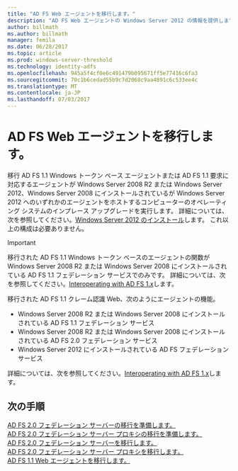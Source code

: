 ```yaml
---
title: "AD FS Web エージェントを移行します。"
description: "AD FS Web エージェントの Windows Server 2012 の情報を提供します。"
author: billmath
ms.author: billmath
manager: femila
ms.date: 06/28/2017
ms.topic: article
ms.prod: windows-server-threshold
ms.technology: identity-adfs
ms.openlocfilehash: 945a5f4cf0e6c491479b095671ff5e77416c6fa3
ms.sourcegitcommit: 70c1b6cedad55b9c7d2068c9aa4891c6c533ee4c
ms.translationtype: MT
ms.contentlocale: ja-JP
ms.lasthandoff: 07/03/2017
---
```

# <a name="migrate-the-ad-fs-web-agent"></a>AD FS Web エージェントを移行します。

移行 AD FS 1.1 Windows トークン ベース エージェントまたは AD FS 1.1 要求に対応するエージェントが Windows Server 2008 R2 または Windows Server 2012、Windows Server 2008 にインストールされているが Windows Server 2012 へのいずれかのエージェントをホストするコンピューターのオペレーティング システムのインプレース アップグレードを実行します。 詳細については、次を参照してください。[Windows Server 2012 のインストール](https://technet.microsoft.com/library/jj134246.aspx)します。 これ以上の構成は必要ありません。  
  
> [!IMPORTANT]
>  移行された AD FS 1.1 Windows トークン ベースのエージェントの関数が Windows Server 2008 R2 または Windows Server 2008 にインストールされている AD FS 1.1 フェデレーション サービスでのみです。 詳細については、次を参照してください。[Interoperating with AD FS 1.x](Interoperating-with-AD-FS-1.x.md)します。  
>   
>  移行された AD FS 1.1 クレーム認識 Web、次のようにエージェントの機能。  
>   
>  -   Windows Server 2008 R2 または Windows Server 2008 にインストールされている AD FS 1.1 フェデレーション サービス  
> -   Windows Server 2008 R2 または Windows Server 2008 にインストールされている AD FS 2.0 フェデレーション サービス  
> -   Windows Server 2012 にインストールされている AD FS フェデレーション サービス  
>   
>  詳細については、次を参照してください。[Interoperating with AD FS 1.x](Interoperating-with-AD-FS-1.x.md)します。  
  
  
## <a name="next-steps"></a>次の手順
 [AD FS 2.0 フェデレーション サーバーの移行を準備します。](prepare-to-migrate-ad-fs-fed-server.md)   
 [AD FS 2.0 フェデレーション サーバー プロキシの移行を準備します。](prepare-to-migrate-ad-fs-fed-proxy.md)   
 [AD FS 2.0 フェデレーション サーバーを移行します。](migrate-the-ad-fs-fed-server.md)   
 [AD FS 2.0 フェデレーション サーバー プロキシを移行します。](migrate-the-ad-fs-2-fed-server-proxy.md)   
 [AD FS 1.1 Web エージェントを移行します。](migrate-the-ad-fs-web-agent.md)
